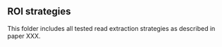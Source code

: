 ## ROI strategies
This folder includes all tested read extraction strategies as described in paper XXX.
